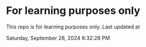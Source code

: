 # For learning purposes only
This repo is for learning purposes only.
Last updated at

Saturday, September 28, 2024 8:32:28 PM

